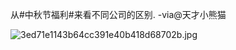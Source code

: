 


从#中秋节福利#来看不同公司的区别. -via@天才小熊猫

![3ed71e1143b64cc391e40b418d68702b.jpg](https://wxlzmt.github.io/cdn1/ext/qw/groups/40033/3ed71e1143b64cc391e40b418d68702b.jpg)




